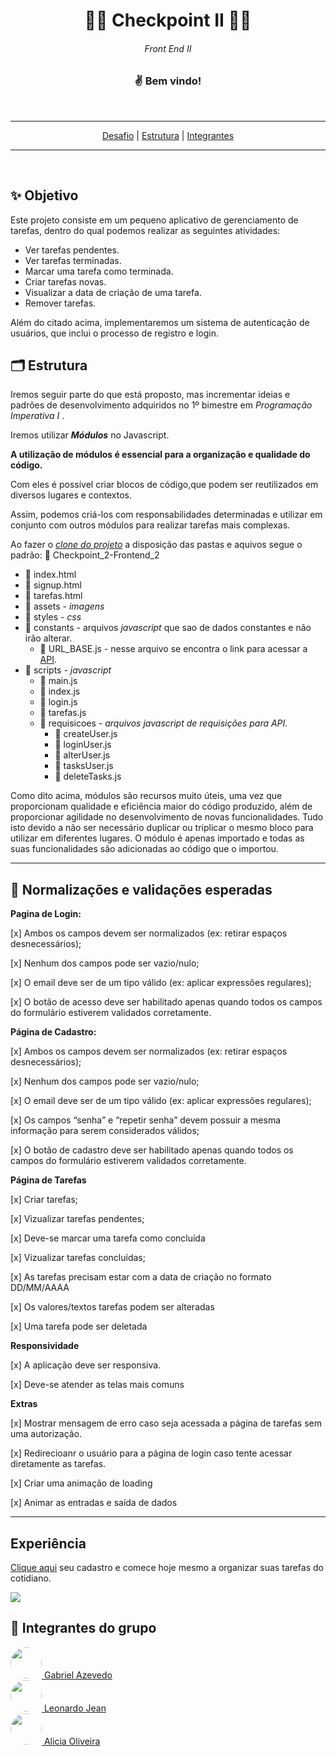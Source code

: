 <div align="center">
    <h1> 👩‍💻 Checkpoint II 👨‍💻</h1>
    <h6>Front End II</h6>
    <h3> ✌️ Bem vindo! </h3>
</div>
<br>

---
<div  align="center">
<nav> <a href="#desafio">Desafio</a> | <a href="#estrutura">Estrutura</a> | <a href="#integrantes">Integrantes</a></nav>
</div>

---

<br>
<h2 id="desafio"> ✨ Objetivo</h2>
<p>


Este projeto consiste em um pequeno aplicativo de gerenciamento de tarefas, dentro do qual podemos realizar as seguintes atividades:
- Ver tarefas pendentes.
- Ver tarefas terminadas.
- Marcar uma tarefa como terminada.
- Criar tarefas novas.
- Visualizar a data de criação de uma tarefa.
- Remover tarefas.

Além do citado acima, implementaremos um sistema de autenticação de usuários, que inclui o processo de registro e login.


<h2 id="estrutura"> 🗂 Estrutura </h2>

Iremos seguir parte do que está proposto, mas incrementar ideias e padrões de desenvolvimento adquiridos no 1º bimestre em *Programação Imperativa I* .

 Iremos utilizar ***Módulos*** no Javascript.

**A utilização de módulos é essencial para a organização e qualidade do código.**

Com eles é possível criar blocos de código,que podem ser reutilizados em diversos lugares e contextos.

Assim, podemos criá-los com responsabilidades determinadas e utilizar em conjunto com outros módulos para realizar tarefas mais complexas.

Ao fazer o [*clone do projeto*](https://github.com/DH-Checkpoints/Checkpoint_2-FrontEnd_2) a disposição das pastas e aquivos segue o padrão:
:open_file_folder: Checkpoint_2-Frontend_2
- :page_facing_up: index.html
- :page_facing_up: signup.html
- :page_facing_up: tarefas.html
- :file_folder: assets  - *imagens*
- :file_folder: styles - *css*
- :open_file_folder: constants - arquivos *javascript* que sao de dados constantes e não irão alterar.
	- :page_facing_up: URL_BASE.js - nesse arquivo se encontra o link para acessar a [API](https://ctd-todo-api.herokuapp.com/#/users/getMe).
- :open_file_folder: scripts - *javascript*
	- :page_facing_up: main.js
	- :page_facing_up: index.js
	- :page_facing_up: login.js
	- :page_facing_up: tarefas.js
	- :open_file_folder: requisicoes - *arquivos javascript de requisições para API*.
	 	- :page_facing_up: createUser.js
	 	-  :page_facing_up: loginUser.js
	 	-  :page_facing_up: alterUser.js
	 	- :page_facing_up: tasksUser.js	 	
	 	- :page_facing_up: deleteTasks.js

Como dito acima, módulos são recursos muito úteis, uma vez que proporcionam qualidade e eficiência maior do código produzido, além de proporcionar agilidade no desenvolvimento de novas funcionalidades. Tudo isto devido a não ser necessário duplicar ou triplicar o mesmo bloco para utilizar em diferentes lugares. O módulo é apenas importado e todas as suas funcionalidades são adicionadas ao código que o importou.


---


<h2>📝 Normalizações e validações esperadas </h2>


**Pagina de Login:**

[x] Ambos os campos devem ser normalizados (ex: retirar espaços desnecessários);

[x] Nenhum dos campos pode ser vazio/nulo;

[x] O email deve ser de um tipo válido (ex: aplicar expressões regulares);

[x] O botão de acesso deve ser habilitado apenas quando todos os campos do formulário estiverem validados corretamente.


**Página de Cadastro:** 

[x] Ambos os campos devem ser normalizados (ex: retirar espaços desnecessários);

[x] Nenhum dos campos pode ser vazio/nulo;

[x] O email deve ser de um tipo válido (ex: aplicar expressões regulares);

[x] Os campos “senha” e “repetir senha” devem possuir a mesma informação para serem considerados válidos;

[x] O botão de cadastro deve ser habilitado apenas quando todos os campos do formulário estiverem validados corretamente.


**Página de Tarefas**

[x] Criar tarefas;

[x] Vizualizar tarefas pendentes;

[x] Deve-se marcar uma tarefa como concluída

[x] Vizualizar tarefas concluídas;

[x] As tarefas precisam estar com a data de criação no formato DD/MM/AAAA

[x] Os valores/textos tarefas podem ser alteradas

[x] Uma tarefa pode ser deletada


**Responsividade**

[x] A aplicação deve ser responsiva.

[x] Deve-se atender as telas mais comuns

**Extras**

[x] Mostrar mensagem de erro caso seja acessada a página de tarefas sem uma autorização.

[x] Redirecioanr o usuário para a página de login caso tente acessar diretamente as tarefas.

[x] Criar uma animação de loading

[x] Animar as entradas e saída de dados



---

<h2> Experiência </h2>

<a href="https://checkpoint2-frontend2.netlify.app/" target="_blank">Clique aqui</a> seu cadastro e comece hoje mesmo a organizar suas tarefas do cotidiano.

<img src="https://i.ibb.co/0QNf3k2/2022-07-15-20-30-46-1.gif?raw=true"/>



<h2 id="integrantes"> 👏 Integrantes do grupo </h2>

<div style="display:flex; flex-direction: column">

<a href="https://github.com/gabazevdo">
<img src="https://github.com/gabazevdo.png" height="50px" style="border-radius: 50px;">
Gabriel Azevedo
</a>

<a href="https://github.com/Leonardo-Jaen">
<img src="https://github.com/Leonardo-Jaen.png" height="50px" 
style="border-radius: 50px"> 
Leonardo Jean
</a>


<a href="https://github.com/AliciaOliveiras">
<img src="https://github.com/AliciaOliveiras.png" height="50px" style="border-radius: 50px"> 
Alicia Oliveira
</a>

</div>
